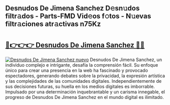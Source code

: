 ## Desnudos De Jimena Sanchez D𝚎sn𝚞dos filtr𝚊dos - Parts-FMD Vid𝚎os f𝚘tos - N𝚞evas filtr𝚊ciones atr𝚊ctivas n75Kz

# <h2><a href="http://mb6r7p.tromn.icu/?c=Desnudos+De+Jimena+Sanchez">🔗👉👉👉 Desnudos De Jimena Sanchez 🔗🔗</a></h2>

[![Desnudos De Jimena Sanchez nuevo](https://i.imgur.com/pEAQMta.gif)](http://mb6r7p.tromn.icu/?c=Desnudos+De+Jimena+Sanchez)
Desnudos De Jimena Sanchez, un individuo complejo e intrigante, desafía la comprensión fácil. Su enfoque único para crear una presencia en la web ha fascinado y provocado espectadores, generando debates sobre la privacidad, la expresión artística y las complejidades de las comunidades digitales. Independientemente de sus decisiones futuras, su huella en los medios digitales es imborrable. Impulsado por una determinación inquebrantable y un carisma innegable, el progreso de Desnudos De Jimena Sanchez en el mundo digital es ilimitado.
